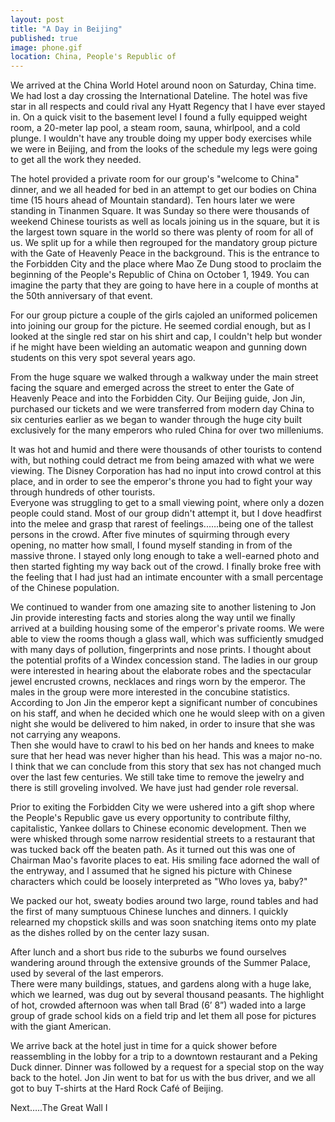 ```yaml
---
layout: post   
title: "A Day in Beijing"  
published: true
image: phone.gif
location: China, People's Republic of
---
```


We arrived at the China World Hotel around noon on 
Saturday, China time.  We had lost a day crossing the 
International Dateline.  The hotel was five star in all 
respects and could rival any Hyatt Regency that I have ever 
stayed in.  On a quick visit to the basement level I found 
a fully equipped weight room, a 20-meter lap pool, a steam 
room, sauna, whirlpool, and a cold plunge.  I wouldn't have 
any trouble doing my upper body exercises while we were in 
Beijing, and from the looks of the schedule my legs were 
going to get all the work they needed.

The hotel provided a private room for our group's "welcome 
to China" dinner, and we all headed for bed in an attempt 
to get our bodies on China time (15 hours ahead of Mountain 
standard). Ten hours later we were standing in Tinanmen 
Square.  It was Sunday so there were thousands of weekend 
Chinese tourists as well as locals joining us in the 
square, but it is the largest town square in the world so 
there was plenty of room for all of us.   We split up for a 
while then regrouped for the mandatory group picture with 
the Gate of Heavenly Peace in the background.  This is the 
entrance to the Forbidden City and the place where Mao Ze 
Dung stood to proclaim the beginning of the People's 
Republic of China on October 1, 1949.  You can imagine the 
party that they are going to have here in a couple of 
months at the 50th anniversary of that event.

For our group picture a couple of the girls cajoled an 
uniformed policemen into joining our group for the 
picture.  He seemed cordial enough, but as I looked at the 
single red star on his shirt and cap, I couldn't help but 
wonder if he might have been wielding an automatic weapon 
and gunning down students on this very spot several years 
ago.

From the huge square we walked through a walkway under the 
main street facing the square and emerged across the street 
to enter the Gate of Heavenly Peace and into the Forbidden 
City.  Our Beijing guide, Jon Jin, purchased our tickets 
and we were transferred from modern day China to six 
centuries earlier as we began to wander through the huge 
city built exclusively for the many emperors who ruled 
China for over two milleniums.

It was hot and humid and there were thousands of other 
tourists to contend with, but nothing could detract me from 
being amazed with what we were viewing.  The Disney 
Corporation has had no input into crowd control at this 
place, and in order to see the emperor's throne you had to 
fight your way through hundreds of other tourists.  
Everyone was struggling to get to a small viewing point, 
where only a dozen people could stand.  Most of our group 
didn't attempt it, but I dove headfirst into the melee and 
grasp that rarest of feelings..….being one of the tallest 
persons in the crowd.  After five minutes of squirming 
through every opening, no matter how small, I found myself 
standing in from of the massive throne.  I stayed only long 
enough to take a well-earned photo and then started 
fighting my way back out of the crowd.  I finally broke 
free with the feeling that I had just had an intimate 
encounter with a small percentage of the Chinese 
population.

We continued to wander from one amazing site to another 
listening to Jon Jin provide interesting facts and stories 
along the way until we finally arrived at a building 
housing some of the emperor's private rooms.  We were able 
to view the rooms though a glass wall, which was 
sufficiently smudged with many days of pollution, 
fingerprints and nose prints.  I thought about the 
potential profits of a Windex concession stand.  The ladies 
in our group were interested in hearing about the elaborate 
robes and the spectacular jewel encrusted crowns, necklaces 
and rings worn by the emperor.  The males in the group were 
more interested in the concubine statistics.  According to 
Jon Jin the emperor kept a significant number of concubines 
on his staff, and when he decided which one he would sleep 
with on a given night she would be delivered to him naked, 
in order to insure that she was not carrying any weapons.  
Then she would have to crawl to his bed on her hands and 
knees to make sure that her head was never higher than his 
head.  This was a major no-no.  I think that we can 
conclude from this story that sex has not changed much over 
the last few centuries.   We still take time to remove the 
jewelry and there is still groveling involved.  We have 
just had gender role reversal.

Prior to exiting the Forbidden City we were ushered into a 
gift shop where the People's Republic gave us every 
opportunity to contribute filthy, capitalistic, Yankee 
dollars to Chinese economic development.   Then we were 
whisked through some narrow residential streets to a 
restaurant that was tucked back off the beaten path.  As it 
turned out this was one of Chairman Mao's favorite places 
to eat.  His smiling face adorned the wall of the entryway, 
and I assumed that he signed his picture with Chinese 
characters which could be loosely interpreted as "Who loves 
ya, baby?"

We packed our hot, sweaty bodies around two large, round 
tables and had the first of many sumptuous Chinese lunches 
and dinners.  I quickly relearned my chopstick skills and 
was soon snatching items onto my plate as the dishes rolled 
by on the center lazy susan.

After lunch and a short bus ride to the suburbs we found 
ourselves wandering around through the extensive grounds of 
the Summer Palace, used by several of the last emperors.  
There were many buildings, statues, and gardens along with 
a huge lake, which we learned, was dug out by several 
thousand peasants.  The highlight of hot, crowded afternoon 
was when tall Brad (6’ 8”)  waded into a large group of 
grade school kids on a field trip and let them all pose for 
pictures with the giant American.

We arrive back at the hotel just in time for a quick shower 
before reassembling in the lobby for a trip to a downtown 
restaurant and a Peking Duck dinner.  Dinner was followed 
by a request for a special stop on the way back to the 
hotel.  Jon Jin went to bat for us with the bus driver, and 
we all got to buy T-shirts at the Hard Rock Café of 
Beijing.

Next…..The Great Wall 
I






